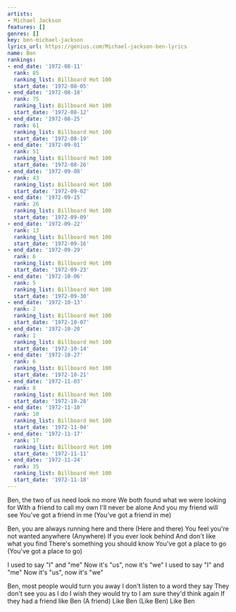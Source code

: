```yaml
---
artists:
- Michael Jackson
features: []
genres: []
key: ben-michael-jackson
lyrics_url: https://genius.com/Michael-jackson-ben-lyrics
name: Ben
rankings:
- end_date: '1972-08-11'
  rank: 85
  ranking_list: Billboard Hot 100
  start_date: '1972-08-05'
- end_date: '1972-08-18'
  rank: 75
  ranking_list: Billboard Hot 100
  start_date: '1972-08-12'
- end_date: '1972-08-25'
  rank: 61
  ranking_list: Billboard Hot 100
  start_date: '1972-08-19'
- end_date: '1972-09-01'
  rank: 51
  ranking_list: Billboard Hot 100
  start_date: '1972-08-26'
- end_date: '1972-09-08'
  rank: 43
  ranking_list: Billboard Hot 100
  start_date: '1972-09-02'
- end_date: '1972-09-15'
  rank: 26
  ranking_list: Billboard Hot 100
  start_date: '1972-09-09'
- end_date: '1972-09-22'
  rank: 13
  ranking_list: Billboard Hot 100
  start_date: '1972-09-16'
- end_date: '1972-09-29'
  rank: 6
  ranking_list: Billboard Hot 100
  start_date: '1972-09-23'
- end_date: '1972-10-06'
  rank: 5
  ranking_list: Billboard Hot 100
  start_date: '1972-09-30'
- end_date: '1972-10-13'
  rank: 2
  ranking_list: Billboard Hot 100
  start_date: '1972-10-07'
- end_date: '1972-10-20'
  rank: 1
  ranking_list: Billboard Hot 100
  start_date: '1972-10-14'
- end_date: '1972-10-27'
  rank: 6
  ranking_list: Billboard Hot 100
  start_date: '1972-10-21'
- end_date: '1972-11-03'
  rank: 8
  ranking_list: Billboard Hot 100
  start_date: '1972-10-28'
- end_date: '1972-11-10'
  rank: 10
  ranking_list: Billboard Hot 100
  start_date: '1972-11-04'
- end_date: '1972-11-17'
  rank: 17
  ranking_list: Billboard Hot 100
  start_date: '1972-11-11'
- end_date: '1972-11-24'
  rank: 35
  ranking_list: Billboard Hot 100
  start_date: '1972-11-18'
---
```

Ben, the two of us need look no more
We both found what we were looking for
With a friend to call my own
I'll never be alone
And you my friend will see
You've got a friend in me
(You've got a friend in me)


Ben, you are always running here and there
(Here and there)
You feel you're not wanted anywhere
(Anywhere)
If you ever look behind
And don't like what you find
There's something you should know
You've got a place to go
(You've got a place to go)


I used to say "I" and "me"
Now it's "us", now it's "we"
I used to say "I" and "me"
Now it's "us", now it's "we"


Ben, most people would turn you away
I don't listen to a word they say
They don't see you as I do
I wish they would try to
I am sure they'd think again
If they had a friend like Ben
(A friend)
Like Ben
(Like Ben)
Like Ben

